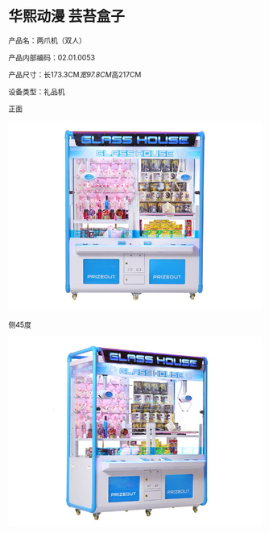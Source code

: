 # 华熙动漫 芸苔盒子

产品名：两爪机（双人）

产品内部编码：02.01.0053

产品尺寸：长173.3CM*宽97.8CM*高217CM

设备类型：礼品机

正面

![正面图](front.jpg)

侧45度

![侧面](left.jpg)

